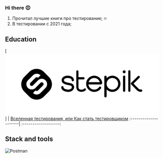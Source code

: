 ### Hi there 😍

1. Прочитал лучшие книги про тестирование; :fire:
2. В тестировании с 2021 года;

## Education
[![Степик](https://github.com/Khidikel/Khidikel/blob/main/assets/stepik_logotype_blac.svg)] | [Вселенная тестирования, или Как стать
тестировщиком](https://drive.google.com/file/d/1uVK6zNp3XazTGR7Bg8P64yo-4rfIoYQ2/view?usp=sharing)
:---------------------| :-------------------:
## Stack and tools

 ![Postman](https://img.shields.io/badge/-Postman-000010?style=for-the-badge&logo=postman)
